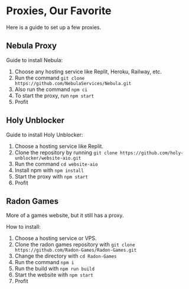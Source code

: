 # Proxies, Our Favorite

Here is a guide to set up a few proxies.

## Nebula Proxy

Guide to install Nebula:

1. Choose any hosting service like Replit, Heroku, Railway, etc.
2. Run the command `` git clone https://github.com/NebulaServices/Nebula.git ``
3. Also run the command `` npm ci ``
4. To start the proxy, run `` npm start ``
5. Profit

## Holy Unblocker

Guide to install Holy Unblocker:

1. Choose a hosting service like Replit. 
2. Clone the repository by running `` git clone https://github.com/holy-unblocker/website-aio.git ``
3. Run the command `` cd website-aio ``
4. Install npm with `` npm install ``
5. Start the proxy with `` npm start ``
6. Profit

## Radon Games
More of a games website, but it still has a proxy. 

How to install:

1. Choose a hosting service or VPS.
2. Clone the radon games repository with `` git clone https://github.com/Radon-Games/Radon-Games.git ``
3. Change the directory with `` cd Radon-Games ``
4. Run the command `` npm i ``
5. Run the build with `` npm run build ``
6. Start the website with `` npm start ``
7. Profit
